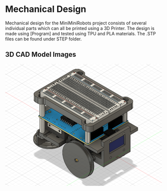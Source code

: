 # Mechanical Design

Mechanical design for the MiniMiniRobots project consists of several individual parts which can all be printed using a 3D Printer. The design is made using [Program] and tested using TPU and PLA materials. The .STP files can be found under STEP folder. 


## 3D CAD Model Images

![Assembly](Mechanical&#32;Design/Images/Assembly.png "Assembly")
